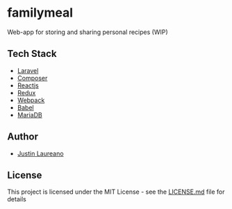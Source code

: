 # familymeal
Web-app for storing and sharing personal recipes (WIP)

## Tech Stack

* [Laravel](https://laravel.com/)
* [Composer](https://getcomposer.org/)
* [Reactjs](https://reactjs.org/)
* [Redux](https://redux.js.org/)
* [Webpack](https://webpack.js.org/)
* [Babel](https://babeljs.io/)
* [MariaDB](https://mariadb.org/)

## Author

* [Justin Laureano](https://justinlaureano.com)

## License

This project is licensed under the MIT License - see the [LICENSE.md](LICENSE.md) file for details
